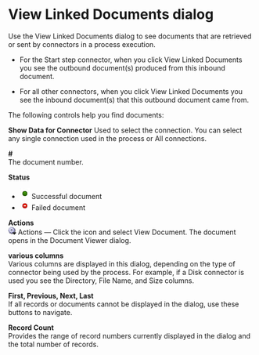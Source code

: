 # View Linked Documents dialog 

<head>
  <meta name="guidename" content="Integration"/>
  <meta name="context" content="GUID-2e0d9359-737e-4845-9f2c-9911a0b9008e"/>
</head>


Use the View Linked Documents dialog to see documents that are retrieved or sent by connectors in a process execution.

-   For the Start step connector, when you click View Linked Documents you see the outbound document\(s\) produced from this inbound document.

-   For all other connectors, when you click View Linked Documents you see the inbound document\(s\) that this outbound document came from.


The following controls help you find documents:

**Show Data for Connector**
 Used to select the connection. You can select any single connection used in the process or All connections.

**\#**  
 The document number.

**Status**  
-   ![Green circle](../Images/main-ic-circle-green-20x22_0a620eac-494b-4d65-9f1f-6b372abe7acd.jpg) Successful document
-   ![Red circle with white dash](../Images/main-ic-bar-white-on-red-circle-20_bb816599-0e68-436e-a92a-dafa82affda4.jpg) Failed document

**Actions**  
![Gear or Actions icon](../Images/main-ic-gear-blue-and-arrow-black-16_188e61d7-2204-48ad-b085-15fa4a70615d.jpg) Actions — Click the icon and select View Document. The document opens in the Document Viewer dialog.

**various columns**  
Various columns are displayed in this dialog, depending on the type of connector being used by the process. For example, if a Disk connector is used you see the Directory, File Name, and Size columns.

**First, Previous, Next, Last**  
If all records or documents cannot be displayed in the dialog, use these buttons to navigate.

**Record Count**  
Provides the range of record numbers currently displayed in the dialog and the total number of records.